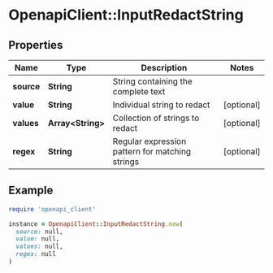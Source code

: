 # OpenapiClient::InputRedactString

## Properties

| Name | Type | Description | Notes |
| ---- | ---- | ----------- | ----- |
| **source** | **String** | String containing the complete text |  |
| **value** | **String** | Individual string to redact | [optional] |
| **values** | **Array&lt;String&gt;** | Collection of strings to redact | [optional] |
| **regex** | **String** | Regular expression pattern for matching strings | [optional] |

## Example

```ruby
require 'openapi_client'

instance = OpenapiClient::InputRedactString.new(
  source: null,
  value: null,
  values: null,
  regex: null
)
```

